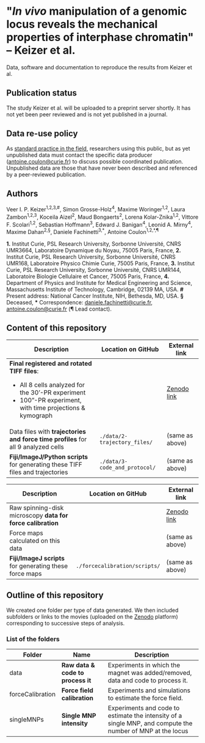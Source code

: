 # "_In vivo_ manipulation of a genomic locus reveals the mechanical properties of interphase chromatin" – Keizer et al.

Data, software and documentation to reproduce the results from Keizer et al.

## Publication status
The study Keizer et al. will be uploaded to a preprint server shortly. It has not yet been peer reviewed and is not yet published in a journal.

## Data re-use policy
As [standard practice in the field](https://www.4dnucleome.org/policies.html), researchers using this public, but as yet unpublished data must contact the specific data producer (antoine.coulon@curie.fr) to discuss possible coordinated publication. Unpublished data are those that have never been described and referenced by a peer-reviewed publication.

## Authors
Veer I. P. Keizer<sup>1,2,3,\#</sup>, Simon Grosse-Holz<sup>4</sup>, Maxime Woringer<sup>1,2</sup>, Laura Zambon<sup>1,2,3</sup>, Koceila Aizel<sup>2</sup>, Maud Bongaerts<sup>2</sup>, Lorena Kolar-Znika<sup>1,2</sup>, Vittore F. Scolari<sup>1,2</sup>, Sebastian Hoffmann<sup>3</sup>, Edward J. Banigan<sup>4</sup>, Leonid A. Mirny<sup>4</sup>, Maxime Dahan<sup>2,§</sup>, Daniele Fachinetti<sup>3,\*</sup>, Antoine Coulon<sup>1,2,\*,¶</sup>

**1\.** Institut Curie, PSL Research University, Sorbonne Université, CNRS UMR3664, Laboratoire Dynamique du Noyau, 75005 Paris, France, **2.** Institut Curie, PSL Research University, Sorbonne Université, CNRS UMR168, Laboratoire Physico Chimie Curie, 75005 Paris, France, **3.** Institut Curie, PSL Research University, Sorbonne Université, CNRS UMR144, Laboratoire Biologie Cellulaire et Cancer, 75005 Paris, France, **4.** Department of Physics and Institute for Medical Engineering and Science, Massachusetts Institute of Technology, Cambridge, 02139 MA, USA. **\#** Present address: National Cancer Institute, NIH, Bethesda, MD, USA. **§** Deceased, **\*** Correspondence: daniele.fachinetti@curie.fr, antoine.coulon@curie.fr (**¶** Lead contact).

## Content of this repository

|Description|Location on GitHub|External link|
|---|---|---|
|**Final registered and rotated TIFF files**:<ul><li>All 8 cells analyzed for the 30’-PR experiment</li><li>100”-PR experiment, with time projections & kymograph</li></ul>|  | [Zenodo link](https://zenodo.org/record/4674438) |
|Data files with **trajectories and force time profiles** for all 9 analyzed cells| `./data/2-trajectory_files/` | (same as above) |
|**Fiji/ImageJ/Python scripts** for generating these TIFF files and trajectories| `./data/3-code_and_protocol/` | (same as above) |

|Description|Location on GitHub|External link|
|---|---|---|
|Raw spinning-disk microscopy **data for force calibration**|  | [Zenodo link](https://zenodo.org/record/4627062) |
|Force maps calculated on this data|  | (same as above) |
|**Fiji/ImageJ scripts** for generating these force maps| `./forcecalibration/scripts/` | (same as above) |



## Outline of this repository
We created one folder per type of data generated. We then included subfolders or links to the movies (uploaded on the [Zenodo](https://zenodo.org/) platform) corresponding to successive steps of analysis.

### List of the folders

|Folder|Name|Description|
|---|---|---|
|data|**Raw data & code to process it**|Experiments in which the magnet was added/removed, data and code to process it.|
|forceCalibration|**Force field calibration**|Experiments and simulations to estimate the force field.|
|singleMNPs|**Single MNP intensity**|Experiments and code to estimate the intensity of a single MNP, and compute the number of MNP at the locus|
